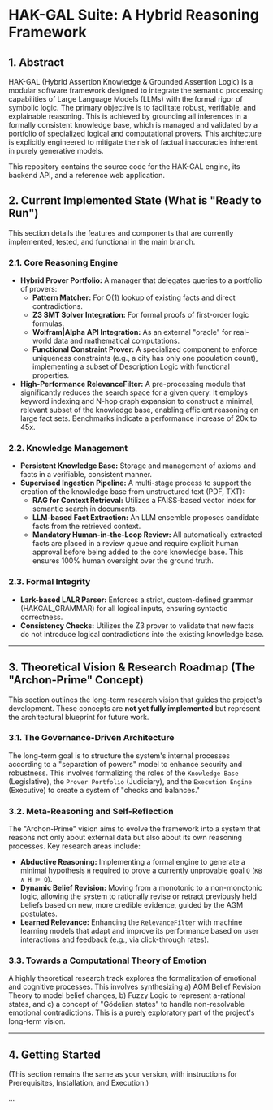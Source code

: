 # HAK-GAL Suite: A Hybrid Reasoning Framework

## 1. Abstract

HAK-GAL (Hybrid Assertion Knowledge & Grounded Assertion Logic) is a modular software framework designed to integrate the semantic processing capabilities of Large Language Models (LLMs) with the formal rigor of symbolic logic. The primary objective is to facilitate robust, verifiable, and explainable reasoning. This is achieved by grounding all inferences in a formally consistent knowledge base, which is managed and validated by a portfolio of specialized logical and computational provers. This architecture is explicitly engineered to mitigate the risk of factual inaccuracies inherent in purely generative models.

This repository contains the source code for the HAK-GAL engine, its backend API, and a reference web application.

## 2. Current Implemented State (What is "Ready to Run")

This section details the features and components that are currently implemented, tested, and functional in the main branch.

### 2.1. Core Reasoning Engine
- **Hybrid Prover Portfolio:** A manager that delegates queries to a portfolio of provers:
    - **Pattern Matcher:** For O(1) lookup of existing facts and direct contradictions.
    - **Z3 SMT Solver Integration:** For formal proofs of first-order logic formulas.
    - **Wolfram|Alpha API Integration:** As an external "oracle" for real-world data and mathematical computations.
    - **Functional Constraint Prover:** A specialized component to enforce uniqueness constraints (e.g., a city has only one population count), implementing a subset of Description Logic with functional properties.
- **High-Performance RelevanceFilter:** A pre-processing module that significantly reduces the search space for a given query. It employs keyword indexing and N-hop graph expansion to construct a minimal, relevant subset of the knowledge base, enabling efficient reasoning on large fact sets. Benchmarks indicate a performance increase of 20x to 45x.

### 2.2. Knowledge Management
- **Persistent Knowledge Base:** Storage and management of axioms and facts in a verifiable, consistent manner.
- **Supervised Ingestion Pipeline:** A multi-stage process to support the creation of the knowledge base from unstructured text (PDF, TXT):
    - **RAG for Context Retrieval:** Utilizes a FAISS-based vector index for semantic search in documents.
    - **LLM-based Fact Extraction:** An LLM ensemble proposes candidate facts from the retrieved context.
    - **Mandatory Human-in-the-Loop Review:** All automatically extracted facts are placed in a review queue and require explicit human approval before being added to the core knowledge base. This ensures 100% human oversight over the ground truth.

### 2.3. Formal Integrity
- **Lark-based LALR Parser:** Enforces a strict, custom-defined grammar (HAKGAL_GRAMMAR) for all logical inputs, ensuring syntactic correctness.
- **Consistency Checks:** Utilizes the Z3 prover to validate that new facts do not introduce logical contradictions into the existing knowledge base.

---

## 3. Theoretical Vision & Research Roadmap (The "Archon-Prime" Concept)

This section outlines the long-term research vision that guides the project's development. These concepts are **not yet fully implemented** but represent the architectural blueprint for future work.

### 3.1. The Governance-Driven Architecture
The long-term goal is to structure the system's internal processes according to a "separation of powers" model to enhance security and robustness. This involves formalizing the roles of the `Knowledge Base` (Legislative), the `Prover Portfolio` (Judiciary), and the `Execution Engine` (Executive) to create a system of "checks and balances."

### 3.2. Meta-Reasoning and Self-Reflection
The "Archon-Prime" vision aims to evolve the framework into a system that reasons not only about external data but also about its own reasoning processes. Key research areas include:
- **Abductive Reasoning:** Implementing a formal engine to generate a minimal hypothesis `H` required to prove a currently unprovable goal `Q` (`KB ∧ H ⊨ Q`).
- **Dynamic Belief Revision:** Moving from a monotonic to a non-monotonic logic, allowing the system to rationally revise or retract previously held beliefs based on new, more credible evidence, guided by the AGM postulates.
- **Learned Relevance:** Enhancing the `RelevanceFilter` with machine learning models that adapt and improve its performance based on user interactions and feedback (e.g., via click-through rates).

### 3.3. Towards a Computational Theory of Emotion
A highly theoretical research track explores the formalization of emotional and cognitive processes. This involves synthesizing a) AGM Belief Revision Theory to model belief changes, b) Fuzzy Logic to represent a-rational states, and c) a concept of "Gödelian states" to handle non-resolvable emotional contradictions. This is a purely exploratory part of the project's long-term vision.

---

## 4. Getting Started

(This section remains the same as your version, with instructions for Prerequisites, Installation, and Execution.)

...
